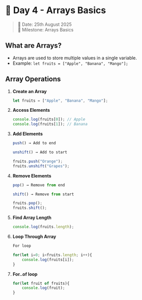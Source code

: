 # 🔵 Day 4 - Arrays Basics  

> 📅 Date: 25th August 2025  
> 🏁 Milestone: Arrays Basics   
## What are Arrays?

- Arrays are used to store multiple values in a single variable.
- Example: `let fruits = ["Apple", "Banana", "Mango"];`

## Array Operations

1. **Create an Array**

   ```js
   let fruits = ["Apple", "Banana", "Mango"];
   ```

2. **Access Elements**

    ```js
    console.log(fruits[0]); // Apple
    console.log(fruits[1]); // Banana


3. **Add Elements**
    ```js
    push() → Add to end

    unshift() → Add to start

    fruits.push("Orange");
    fruits.unshift("Grapes");

4. **Remove Elements**
    ```js
    pop() → Remove from end

    shift() → Remove from start

    fruits.pop();
    fruits.shift();

5. **Find Array Length**

    ```js
    console.log(fruits.length);


6. **Loop Through Array**
    ```js
    For loop

    for(let i=0; i<fruits.length; i++){
        console.log(fruits[i]);
    }


7. **For..of loop**
    ```js
    for(let fruit of fruits){
        console.log(fruit);
    }